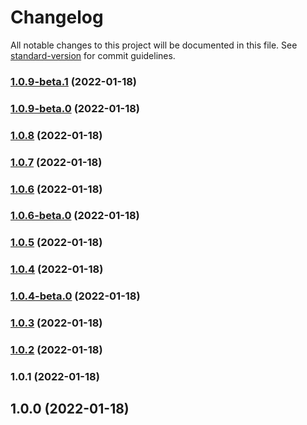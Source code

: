 # Changelog

All notable changes to this project will be documented in this file. See [standard-version](https://github.com/conventional-changelog/standard-version) for commit guidelines.

### [1.0.9-beta.1](https://github.com/cmani97/sem-demo/compare/v1.0.9-beta.0...v1.0.9-beta.1) (2022-01-18)

### [1.0.9-beta.0](https://github.com/cmani97/sem-demo/compare/v1.0.8...v1.0.9-beta.0) (2022-01-18)

### [1.0.8](https://github.com/cmani97/sem-demo/compare/v1.0.7...v1.0.8) (2022-01-18)

### [1.0.7](https://github.com/cmani97/sem-demo/compare/v1.0.6...v1.0.7) (2022-01-18)

### [1.0.6](https://github.com/cmani97/sem-demo/compare/v1.0.6-beta.0...v1.0.6) (2022-01-18)

### [1.0.6-beta.0](https://github.com/cmani97/sem-demo/compare/v1.0.5...v1.0.6-beta.0) (2022-01-18)

### [1.0.5](https://github.com/cmani97/sem-demo/compare/v1.0.4...v1.0.5) (2022-01-18)

### [1.0.4](https://github.com/cmani97/sem-demo/compare/v1.0.4-beta.0...v1.0.4) (2022-01-18)

### [1.0.4-beta.0](https://github.com/cmani97/sem-demo/compare/v1.0.3...v1.0.4-beta.0) (2022-01-18)

### [1.0.3](https://github.com/cmani97/sem-demo/compare/v1.0.2...v1.0.3) (2022-01-18)

### [1.0.2](https://github.com/cmani97/sem-demo/compare/v1.0.1...v1.0.2) (2022-01-18)

### 1.0.1 (2022-01-18)

## 1.0.0 (2022-01-18)
